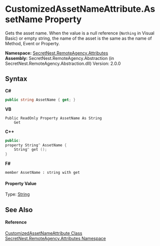 # CustomizedAssetNameAttribute.AssetName Property 
 

Gets the asset name. When the value is a null reference (`Nothing` in Visual Basic) or empty string, the name of the asset is the same as the name of Method, Event or Property.

**Namespace:**&nbsp;<a href="N_SecretNest_RemoteAgency_Attributes">SecretNest.RemoteAgency.Attributes</a><br />**Assembly:**&nbsp;SecretNest.RemoteAgency.Abstraction (in SecretNest.RemoteAgency.Abstraction.dll) Version: 2.0.0

## Syntax

**C#**<br />
``` C#
public string AssetName { get; }
```

**VB**<br />
``` VB
Public ReadOnly Property AssetName As String
	Get
```

**C++**<br />
``` C++
public:
property String^ AssetName {
	String^ get ();
}
```

**F#**<br />
``` F#
member AssetName : string with get

```


#### Property Value
Type: <a href="https://docs.microsoft.com/dotnet/api/system.string" target="_blank">String</a>

## See Also


#### Reference
<a href="T_SecretNest_RemoteAgency_Attributes_CustomizedAssetNameAttribute">CustomizedAssetNameAttribute Class</a><br /><a href="N_SecretNest_RemoteAgency_Attributes">SecretNest.RemoteAgency.Attributes Namespace</a><br />